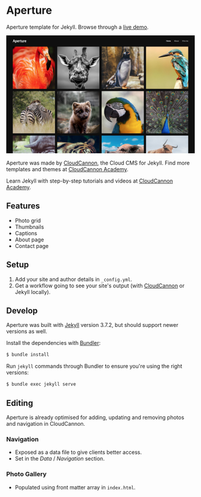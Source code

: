 # Aperture

Aperture template for Jekyll. Browse through a [live demo](https://cosmic-hippopotamus.cloudvent.net/).

![Aperture template screenshot](images/_screenshot.png)

Aperture was made by [CloudCannon](http://cloudcannon.com/), the Cloud CMS for Jekyll.
Find more templates and themes at [CloudCannon Academy](https://learn.cloudcannon.com/jekyll-templates/).

Learn Jekyll with step-by-step tutorials and videos at [CloudCannon Academy](https://learn.cloudcannon.com/).

## Features

* Photo grid
* Thumbnails
* Captions
* About page
* Contact page


## Setup

1. Add your site and author details in `_config.yml`.
2. Get a workflow going to see your site's output (with [CloudCannon](https://app.cloudcannon.com/) or Jekyll locally).

## Develop

Aperture was built with [Jekyll](http://jekyllrb.com/) version 3.7.2, but should support newer versions as well.

Install the dependencies with [Bundler](http://bundler.io/):

~~~bash
$ bundle install
~~~

Run `jekyll` commands through Bundler to ensure you're using the right versions:

~~~bash
$ bundle exec jekyll serve
~~~

## Editing

Aperture is already optimised for adding, updating and removing photos and navigation in CloudCannon.

### Navigation

* Exposed as a data file to give clients better access.
* Set in the *Data* / *Navigation* section.

### Photo Gallery

* Populated using front matter array in `index.html`.
